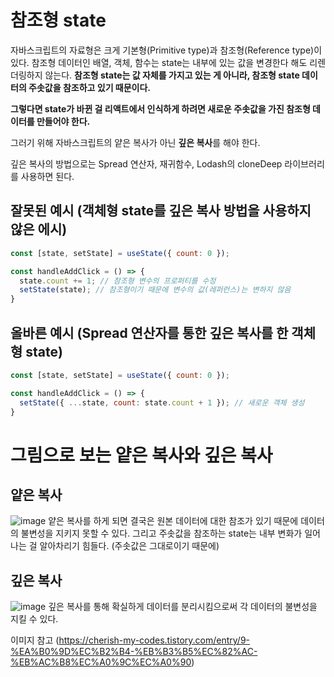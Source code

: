 # 참조형 state 

자바스크립트의 자료형은 크게 기본형(Primitive type)과 참조형(Reference type)이 있다.
참조형 데이터인 배열, 객체, 함수는 state는 내부에 있는 값을 변경한다 해도 리렌더링하지 않는다.
**참조형 state는 값 자체를 가지고 있는 게 아니라, 참조형 state 데이터의 주솟값을 참조하고 있기 때문이다.**

**그렇다면 state가 바뀐 걸 리액트에서 인식하게 하려면 새로운 주솟값을 가진 참조형 데이터를 만들어야 한다.**

그러기 위해 자바스크립트의 얕은 복사가 아닌 **깊은 복사**를 해야 한다. 

깊은 복사의 방법으로는 Spread 연산자, 재귀함수, Lodash의 cloneDeep 라이브러리를 사용하면 된다.

## 잘못된 예시 (객체형 state를 깊은 복사 방법을 사용하지 않은 에시)
```js
const [state, setState] = useState({ count: 0 });

const handleAddClick = () => {
  state.count += 1; // 참조형 변수의 프로퍼티를 수정
  setState(state); // 참조형이기 때문에 변수의 값(레퍼런스)는 변하지 않음
}
```

## 올바른 예시 (Spread 연산자를 통한 깊은 복사를 한 객체형 state)
```js
const [state, setState] = useState({ count: 0 });

const handleAddClick = () => {
  setState({ ...state, count: state.count + 1 }); // 새로운 객체 생성
}
```

# 그림으로 보는 얕은 복사와 깊은 복사

## 얕은 복사
![image](https://github.com/BeMatthewsong/react_basic/assets/98685266/d3b86bc3-8ee5-41de-b639-de98bdc6daa7)
얕은 복사를 하게 되면 결국은 원본 데이터에 대한 참조가 있기 때문에 데이터의 불변성을 지키지 못할 수 있다.
그리고 주솟값을 참조하는 state는 내부 변화가 일어나는 걸 알아차리기 힘들다. (주솟값은 그대로이기 때문에)

## 깊은 복사
![image](https://github.com/BeMatthewsong/react_basic/assets/98685266/aafba21c-d8c7-46ff-b168-82dc0ff5b9b0)
깊은 복사를 통해 확실하게 데이터를 분리시킴으로써 각 데이터의 불변성을 지킬 수 있다.

이미지 참고 (https://cherish-my-codes.tistory.com/entry/9-%EA%B0%9D%EC%B2%B4-%EB%B3%B5%EC%82%AC-%EB%AC%B8%EC%A0%9C%EC%A0%90)
